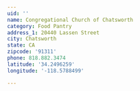 ```yaml
---
uid: ''
name: Congregational Church of Chatsworth
category: Food Pantry
address_1: 20440 Lassen Street
city: Chatsworth
state: CA
zipcode: '91311'
phone: 818.882.3474
latitude: '34.2496259'
longitude: '-118.5788499'

---
```

